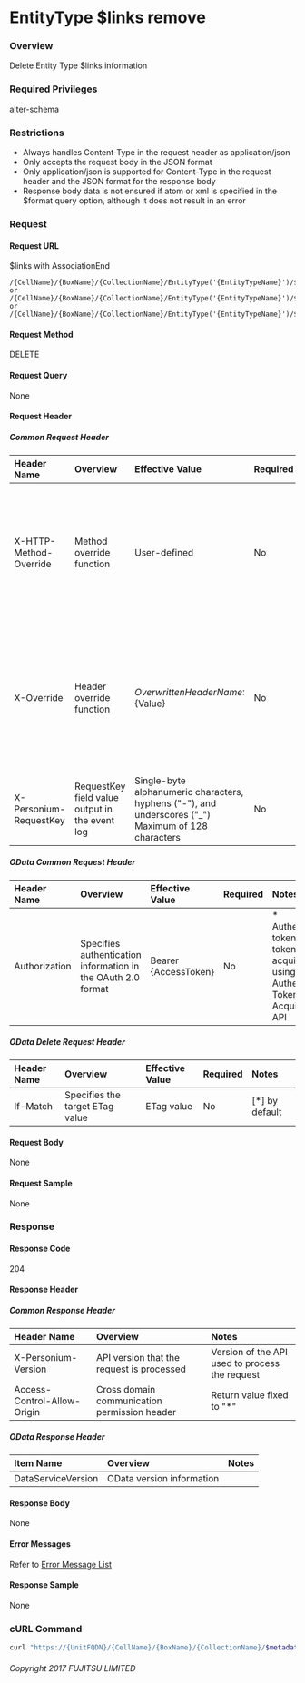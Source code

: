 # EntityType $links remove

### Overview

Delete Entity Type $links information

### Required Privileges

alter-schema

### Restrictions

* Always handles Content-Type in the request header as application/json
* Only accepts the request body in the JSON format
* Only application/json is supported for Content-Type in the request header and the JSON format for the response body
* Response body data is not ensured if atom or xml is specified in the $format query option, although it does not result in an error


### Request

#### Request URL

$links with AssociationEnd

```
/{CellName}/{BoxName}/{CollectionName}/EntityType('{EntityTypeName}')/$links/_AssociationEnd(Name='{AssociationEndName}',_EntityType.Name='{EntityTypeName}')
or
/{CellName}/{BoxName}/{CollectionName}/EntityType('{EntityTypeName}')/$links/_AssociationEnd(Name='{AssociationEndName}')
or
/{CellName}/{BoxName}/{CollectionName}/EntityType('{EntityTypeName}')/$links/_AssociationEnd('{AssociationEndName}')
```

#### Request Method

DELETE

#### Request Query

None

#### Request Header

##### Common Request Header

|Header Name|Overview|Effective Value|Required|Notes|
|:--|:--|:--|:--|:--|
|X-HTTP-Method-Override|Method override function|User-defined|No|Specifying this value in a request with the POST method indicates that the specified value is used as the method|
|X-Override|Header override function|${OverwrittenHeaderName}:${Value}|No|The normal HTTP header value is overwritten. Specify multiple X-Override headers for the overwriting of multiple headers|
|X-Personium-RequestKey|RequestKey field value output in the event log|Single-byte alphanumeric characters, hyphens ("-"), and underscores ("_")<br>Maximum of 128 characters|No||

##### OData Common Request Header

|Header Name|Overview|Effective Value|Required|Notes|
|:--|:--|:--|:--|:--|
|Authorization|Specifies authentication information in the OAuth 2.0 format|Bearer {AccessToken}|No|* Authentication tokens are the tokens acquired using the Authentication Token Acquisition API|

##### OData Delete Request Header

|Header Name|Overview|Effective Value|Required|Notes|
|:--|:--|:--|:--|:--|
|If-Match|Specifies the target ETag value|ETag value|No|[*] by default|

#### Request Body

None

#### Request Sample

None


### Response

#### Response Code

204

#### Response Header

##### Common Response Header

|Header Name|Overview|Notes|
|:--|:--|:--|
|X-Personium-Version|API version that the request is processed|Version of the API used to process the request|
|Access-Control-Allow-Origin|Cross domain communication permission header|Return value fixed to "*"|

##### OData Response Header

|Item Name|Overview|Notes|
|:--|:--|:--|
|DataServiceVersion|OData version information||

#### Response Body

None

#### Error Messages

Refer to [Error Message List](004_Error_Messages.md)

#### Response Sample

None


### cURL Command

```sh
curl "https://{UnitFQDN}/{CellName}/{BoxName}/{CollectionName}/$metadata/EntityType(Name='{EntityTypeName}')/$links/_AssociationEnd(Name='a{AssociationEndName}',_EntityType.Name='{EntityTypeName}')" -X DELETE -i -H 'If-Match: *' -H 'Authorization: Bearer {AccessToken}' -H 'Accept: application/json'
```


###### Copyright 2017 FUJITSU LIMITED
